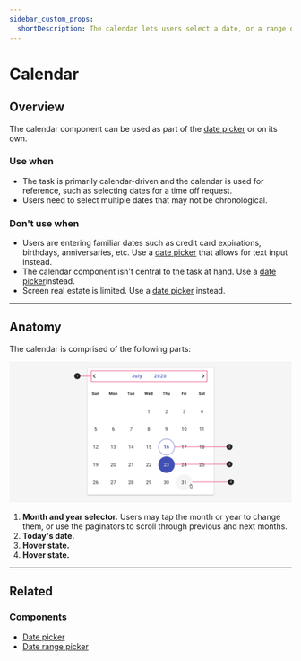 ```yaml
---
sidebar_custom_props:
  shortDescription: The calendar lets users select a date, or a range of dates.
---
```


# Calendar

<ComponentVisual
  figmaUrl="https://www.figma.com/embed?embed_host=share&url=https%3A%2F%2Fwww.figma.com%2Fproto%2F9eHiaZBVuPrWOyaWXX6Dme%2FCalendar%3Fnode-id%3D1%253A790%26scaling%3Dmin-zoom%26page-id%3D0%253A1"
  storybookUrl="https://forge.tylerdev.io/main/?path=/story/components-calendar--default" />

## Overview

The calendar component can be used as part of the [date picker](/components/date-and-time/date-picker) or on its own. 

### Use when

- The task is primarily calendar-driven and the calendar is used for reference, such as selecting dates for a time off request. 
- Users need to select multiple dates that may not be chronological.

### Don't use when

- Users are entering familiar dates such as credit card expirations, birthdays, anniversaries, etc. Use a [date picker](/components/date-and-time/date-picker) that allows for text input instead. 
- The calendar component isn't central to the task at hand. Use a [date picker](/components/date-and-time/date-picker)instead. 
- Screen real estate is limited. Use a [date picker](/components/date-and-time/date-picker) instead. 

---

## Anatomy

The calendar is comprised of the following parts:

<ImageBlock padded="false">

![Anatomy of a calendar.](./images/calendar-anatomy.png)

</ImageBlock>

1. **Month and year selector.** Users may tap the month or year to change them, or use the paginators to scroll through previous and next months. 
2. **Today's date.**
3. **Hover state.**
4. **Hover state.**

---

## Related

### Components

- [Date picker](/components/date-and-time/date-picker)
- [Date range picker](/components/date-and-time/date-range-picker)
